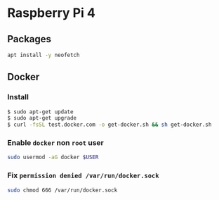 # Raspberry Pi 4

## Packages

```bash
apt install -y neofetch
```

## Docker

### Install

```bash
$ sudo apt-get update
$ sudo apt-get upgrade
$ curl -fsSL test.docker.com -o get-docker.sh && sh get-docker.sh
```

### Enable `docker` non `root` user

```bash
sudo usermod -aG docker $USER
```

### Fix `permission denied /var/run/docker.sock`

```bash
sudo chmod 666 /var/run/docker.sock
```
